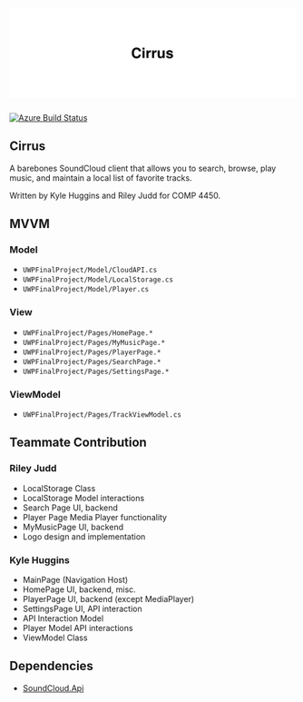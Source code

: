 # ![Logo Header](img/header.png)

[![Azure Build Status](https://dev.azure.com/KHUGGINS/Cirrus/_apis/build/status/kjhx.cirrus?branchName=master)](https://dev.azure.com/KHUGGINS/Cirrus/_build/latest?definitionId=1&branchName=master)

## Cirrus

A barebones SoundCloud client that allows you to search, browse, play music, and maintain a local list of favorite tracks.

Written by Kyle Huggins and Riley Judd for COMP 4450.

## MVVM

### Model
* `UWPFinalProject/Model/CloudAPI.cs`
* `UWPFinalProject/Model/LocalStorage.cs`
* `UWPFinalProject/Model/Player.cs`

### View
* `UWPFinalProject/Pages/HomePage.*`
* `UWPFinalProject/Pages/MyMusicPage.*`
* `UWPFinalProject/Pages/PlayerPage.*`
* `UWPFinalProject/Pages/SearchPage.*`
* `UWPFinalProject/Pages/SettingsPage.*`

### ViewModel
* `UWPFinalProject/Pages/TrackViewModel.cs`

## Teammate Contribution

### Riley Judd
* LocalStorage Class
* LocalStorage Model interactions
* Search Page UI, backend
* Player Page Media Player functionality
* MyMusicPage UI, backend
* Logo design and implementation

### Kyle Huggins
* MainPage (Navigation Host)
* HomePage UI, backend, misc.
* PlayerPage UI, backend (except MediaPlayer)
* SettingsPage UI, API interaction
* API Interaction Model
* Player Model API interactions
* ViewModel Class

## Dependencies

- [SoundCloud.Api](soundcloudapi)

[soundcloudapi]: https://github.com/prayzzz/SoundCloud.Api
